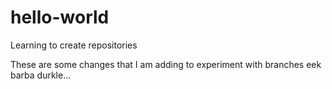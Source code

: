 # hello-world
Learning to create repositories

These are some changes that
I am adding
to experiment with branches
eek barba durkle...
